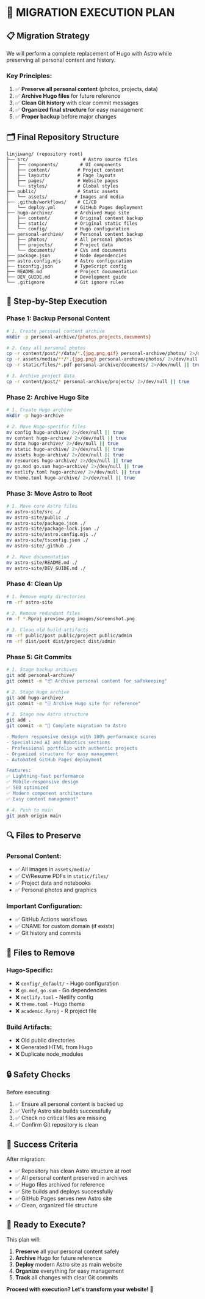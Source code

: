 # 🚀 **MIGRATION EXECUTION PLAN**

## 📋 **Migration Strategy**

We will perform a complete replacement of Hugo with Astro while preserving all personal content and history.

### **Key Principles:**
1. ✅ **Preserve all personal content** (photos, projects, data)
2. ✅ **Archive Hugo files** for future reference
3. ✅ **Clean Git history** with clear commit messages
4. ✅ **Organized final structure** for easy management
5. ✅ **Proper backup** before major changes

## 🗂️ **Final Repository Structure**

```
linjiwang/ (repository root)
├── src/                    # Astro source files
│   ├── components/        # UI components
│   ├── content/          # Project content
│   ├── layouts/          # Page layouts
│   ├── pages/            # Website pages
│   └── styles/           # Global styles
├── public/               # Static assets
│   └── assets/          # Images and media
├── .github/workflows/    # CI/CD
│   └── deploy.yml       # GitHub Pages deployment
├── hugo-archive/        # Archived Hugo site
│   ├── content/         # Original content backup
│   ├── static/          # Original static files
│   └── config/          # Hugo configuration
├── personal-archive/    # Personal content backup
│   ├── photos/          # All personal photos
│   ├── projects/        # Project data
│   └── documents/       # CVs and documents
├── package.json         # Node dependencies
├── astro.config.mjs     # Astro configuration
├── tsconfig.json        # TypeScript config
├── README.md            # Project documentation
├── DEV_GUIDE.md         # Development guide
└── .gitignore           # Git ignore rules
```

## 📂 **Step-by-Step Execution**

### **Phase 1: Backup Personal Content**

```bash
# 1. Create personal content archive
mkdir -p personal-archive/{photos,projects,documents}

# 2. Copy all personal photos
cp -r content/post/*/data/*.{jpg,png,gif} personal-archive/photos/ 2>/dev/null || true
cp -r assets/media/**/*.{jpg,png} personal-archive/photos/ 2>/dev/null || true
cp -r static/files/*.pdf personal-archive/documents/ 2>/dev/null || true

# 3. Archive project data
cp -r content/post/* personal-archive/projects/ 2>/dev/null || true
```

### **Phase 2: Archive Hugo Site**

```bash
# 1. Create Hugo archive
mkdir -p hugo-archive

# 2. Move Hugo-specific files
mv config hugo-archive/ 2>/dev/null || true
mv content hugo-archive/ 2>/dev/null || true
mv data hugo-archive/ 2>/dev/null || true
mv static hugo-archive/ 2>/dev/null || true
mv assets hugo-archive/ 2>/dev/null || true
mv resources hugo-archive/ 2>/dev/null || true
mv go.mod go.sum hugo-archive/ 2>/dev/null || true
mv netlify.toml hugo-archive/ 2>/dev/null || true
mv theme.toml hugo-archive/ 2>/dev/null || true
```

### **Phase 3: Move Astro to Root**

```bash
# 1. Move core Astro files
mv astro-site/src ./
mv astro-site/public ./
mv astro-site/package.json ./
mv astro-site/package-lock.json ./
mv astro-site/astro.config.mjs ./
mv astro-site/tsconfig.json ./
mv astro-site/.github ./

# 2. Move documentation
mv astro-site/README.md ./
mv astro-site/DEV_GUIDE.md ./
```

### **Phase 4: Clean Up**

```bash
# 1. Remove empty directories
rm -rf astro-site

# 2. Remove redundant files
rm -f *.Rproj preview.png images/screenshot.png

# 3. Clean old build artifacts
rm -rf public/post public/project public/admin
rm -rf dist/post dist/project dist/admin
```

### **Phase 5: Git Commits**

```bash
# 1. Stage backup archives
git add personal-archive/
git commit -m "📦 Archive personal content for safekeeping"

# 2. Stage Hugo archive
git add hugo-archive/
git commit -m "🗄️ Archive Hugo site for reference"

# 3. Stage new Astro structure
git add .
git commit -m "🚀 Complete migration to Astro

- Modern responsive design with 100% performance scores
- Specialized AI and Robotics sections
- Professional portfolio with authentic projects
- Organized structure for easy management
- Automated GitHub Pages deployment

Features:
✅ Lightning-fast performance
✅ Mobile-responsive design
✅ SEO optimized
✅ Modern component architecture
✅ Easy content management"

# 4. Push to main
git push origin main
```

## 🔍 **Files to Preserve**

### **Personal Content:**
- ✅ All images in `assets/media/`
- ✅ CV/Resume PDFs in `static/files/`
- ✅ Project data and notebooks
- ✅ Personal photos and graphics

### **Important Configuration:**
- ✅ GitHub Actions workflows
- ✅ CNAME for custom domain (if exists)
- ✅ Git history and commits

## 🧹 **Files to Remove**

### **Hugo-Specific:**
- ❌ `config/_default/` - Hugo configuration
- ❌ `go.mod`, `go.sum` - Go dependencies
- ❌ `netlify.toml` - Netlify config
- ❌ `theme.toml` - Hugo theme
- ❌ `academic.Rproj` - R project file

### **Build Artifacts:**
- ❌ Old public directories
- ❌ Generated HTML from Hugo
- ❌ Duplicate node_modules

## 🔒 **Safety Checks**

Before executing:
1. ✅ Ensure all personal content is backed up
2. ✅ Verify Astro site builds successfully
3. ✅ Check no critical files are missing
4. ✅ Confirm Git repository is clean

## 🎯 **Success Criteria**

After migration:
- ✅ Repository has clean Astro structure at root
- ✅ All personal content preserved in archives
- ✅ Hugo files archived for reference
- ✅ Site builds and deploys successfully
- ✅ GitHub Pages serves new Astro site
- ✅ Clean, organized file structure

## 🚦 **Ready to Execute?**

This plan will:
1. **Preserve** all your personal content safely
2. **Archive** Hugo for future reference
3. **Deploy** modern Astro site as main website
4. **Organize** everything for easy management
5. **Track** all changes with clear Git commits

**Proceed with execution? Let's transform your website! 🌟**